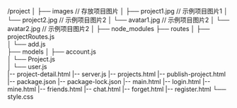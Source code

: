 /project
│
├── images                   // 存放项目图片
│   ├── project1.jpg        // 示例项目图片1
│   └── project2.jpg        // 示例项目图片2
│   └── avatar1.jpg        // 示例项目图片2
│   └── avatar2.jpg        // 示例项目图片2
│
├── node_modules
├── routes
│   ├── projectRoutes.js        
│   └── add.js        
├── models 
│   ├── account.js       
│   └── Project.js        
│   └── user.js        
|-- project-detail.html
|-- server.js
|-- projects.html
|-- publish-project.html
|-- package.json
|-- package-lock.json
|-- main.html
|-- login.html
|-- mine.html
|-- friends.html
|-- chat.html
|-- forget.html
|-- register.html
└── style.css